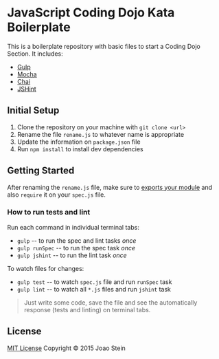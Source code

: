 # JavaScript Coding Dojo Kata Boilerplate

This is a boilerplate repository with basic files to start a Coding Dojo Section.  It includes:

* [Gulp](http://gulpjs.com/)
* [Mocha](http://mochajs.org/)
* [Chai](http://chaijs.com/)
* [JSHint](http://jshint.com/)

## Initial Setup
1. Clone the repository on your machine with `git clone <url>`
2. Rename the file `rename.js` to whatever name is appropriate
3. Update the information on `package.json` file
4. Run `npm install` to install dev dependencies

## Getting Started
After renaming the `rename.js` file, make sure to [exports your module](http://stackoverflow.com/questions/5311334/what-is-the-purpose-of-node-js-module-exports-and-how-do-you-use-it) and also `require` it on your `spec.js` file.

### How to run tests and lint

Run each command in individual terminal tabs:

* `gulp` -- to run the spec and lint tasks *once*
* `gulp runSpec` -- to run the spec task *once*
* `gulp jshint` -- to run the lint task *once*

To watch files for changes:

* `gulp test` -- to watch `spec.js` file and run `runSpec` task
* `gulp lint` -- to watch all `*.js` files and run `jshint` task

> Just write some code, save the file and see the automatically response (tests and linting) on terminal tabs.

## License
[MIT License](link) Copyright © 2015 Joao Stein
